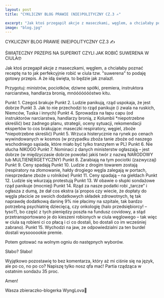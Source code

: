 ```yaml
---
layout: post
title: "CYKLICZNY BLOG PRAWIE (NIE)POLITYCZNY CZ.3 ✍️"

excerpt: "Jak ktoś przegapił akcje z maseczkami, węglem, a chciałaby poznać receptę na to jak perfekcyjnie robić w ciula tzw. "suwerena" to podaję gotowy przepis. A że idą święta, to będzie jak znalazł."
image: "blog.jpg"
---
```


CYKLICZNY BLOG PRAWIE (NIE)POLITYCZNY CZ.3 ✍️

ŚWIĄTECZNY PRZEPIS NA SUPERKIT CZYLI JAK ROBIĆ SUWERENA W CIULA🤓 

Jak ktoś przegapił akcje z maseczkami, węglem, a chciałaby poznać receptę na to jak perfekcyjnie robić w ciula tzw. "suwerena" to podaję gotowy przepis. A że idą święta, to będzie jak znalazł.

Przygotuj: ministrów, pociotków, dziwne spółki, premiera, instruktora narciarstwa, handlarza bronią, mnóóóóóóóstwo kitu.

Punkt 1. Czegoś brakuje 
Punkt 2. Ludzie panikują, rząd uspokaja, że jest dobrze
Punkt 3. Jak to nie przechodzi to rząd panikuje (i zwala na ruskich, Niemców, Tuska i innych)
Punkt 4. Sprowadza na łapu capu (od instruktorów narciarstwa, handlarzy bronią, z Kolumbii *niepotrzebne skreślić) bez żadnego planu, strategii, oceny sytuacji, rekomendacji ekspertów to cos brakujące: maseczki respiratory, węgiel, zboże *niepotrzebne skreślić)
Punkt 5. Wrzuca histerycznie na rynek po cenach wywindowanych w kosmos (w przypadku zboża tanie zboże od naszego wschodniego sąsiada, które miało być tylko tranzytem w PL)
Punkt 6. Nie słucha NIKOGO 
Punkt 7. Nominaci z danych ministerstw ogłaszają – jest dobrze (w międzyczasie dobrze powołać jakiś twór z nazwą NARODOWY lub MULTIENERGETYCZNY)
Punkt 8. Zarabiają na tym pociotki (zazwyczaj)
Punkt 9. Ceny spadają
Punkt 10. Ludzie z drogim towarem zostają (respiratory na złomowanie,  hałdy drogiego węgla zalegają w portach, niesprzedane  zboże u rolników)
Punkt 11. Ceny spadają – na giełdach
Punkt 12. Ludzie się wkurzają protestują
Punkt 13. W obawie o słupki sondażowe rząd panikuje (mocniej)
Punkt 14. Rząd za nasze podatki robi „tarcze” i ogłasza z dumą, że dał cos ekstra (a`propos czy wiecie, że dopłaty do węgla płacicie ze swoich dodatkowych składek zdrowotnych, tę tak naprawdę dodatkową daninę 9% nie płacimy na szpitale, tak bardzo potrzebną psychiatrię dziecięcą, czy onkologię (halo przedsiębiorcy! – łyso?), bo część z tych pieniędzy poszła na fundusz covidowy, a stąd przetransportowano je do kieszeni robionych w ciula węglowego – tak więc w ciula są robieni ci co płacą i ci co dostali, bo dostali co im wcześniej zabrano).
Punkt 15. Wychodzi na jaw, ze odpowiedzialni za ten burdel dostali wysoooookie premie.

Potem gotować na wolnym ogniu do następnych wyborów.

Słabo? Słabo!

Wyjątkowo pozostawię to bez komentarza, który aż mi ciśnie się na język, ale po co, no po co? Napiszę tylko nosz qfa mać!
Partia rządząca w ostatnim sondażu 35 proc.

Amen!

Wasza zbieraczko-blogerka WyngLova💋
